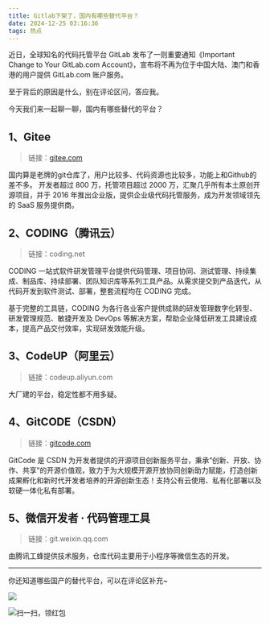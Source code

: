 ```yaml
---
title: Gitlab下架了，国内有哪些替代平台？
date: 2024-12-25 03:16:36
tags: 热点
---
```



近日，全球知名的代码托管平台 GitLab 发布了一则重要通知《Important Change to Your GitLab.com Account》，宣布将不再为位于中国大陆、澳门和香港的用户提供 GitLab.com 账户服务。

至于背后的原因是什么，别在评论区问，答应我。

今天我们来一起聊一聊，国内有哪些替代的平台？


## 1、Gitee

> 链接：[gitee.com](https://gitee.com/CoderWanFeng/python-office)

国内算是老牌的git仓库了，用户比较多、代码资源也比较多，功能上和Github的差不多。 开发者超过 800 万，托管项目超过 2000 万，汇聚几乎所有本土原创开源项目，并于 2016 年推出企业版，提供企业级代码托管服务，成为开发领域领先的 SaaS 服务提供商。

## 2、CODING（腾讯云）

> 链接：coding.net

CODING 一站式软件研发管理平台提供代码管理、项目协同、测试管理、持续集成、制品库、持续部署、团队知识库等系列工具产品。从需求提交到产品迭代，从代码开发到软件测试、部署，整套流程均在 CODING 完成。

基于完整的工具链，CODING 为各行各业客户提供成熟的研发管理数字化转型、研发管理规范、敏捷开发及 DevOps 等解决方案，帮助企业降低研发工具建设成本，提高产品交付效率，实现研发效能升级。

## 3、CodeUP（阿里云）

> 链接：codeup.aliyun.com

大厂建的平台，稳定性都不用多疑。

## 4、GitCODE（CSDN）

> 链接：[gitcode.com](https://gitcode.com/CoderWanFeng1/python-office/overview)

GitCode 是 CSDN 为开发者提供的开源项目创新服务平台，秉承“创新、开放、协作、共享”的开源价值观，致力于为大规模开源开放协同创新助力赋能，打造创新成果孵化和新时代开发者培养的开源创新生态！支持公有云使用、私有化部署以及软硬一体化私有部署。

## 5、微信开发者 · 代码管理工具

> 链接：git.weixin.qq.com

由腾讯工蜂提供技术服务，仓库代码主要用于小程序等微信生态的开发。

-----

你还知道哪些国产的替代平台，可以在评论区补充~

![](https://cos.python-office.com/ads/gzh/sub-py.jpg)

![扫一扫，领红包](https://raw.gitcode.com/user-images/assets/5027920/84b09492-5f26-4c39-8e30-f056839d1993/6152d8017a3595256e51cbd9e08e148b.png '6152d8017a3595256e51cbd9e08e148b.png')

